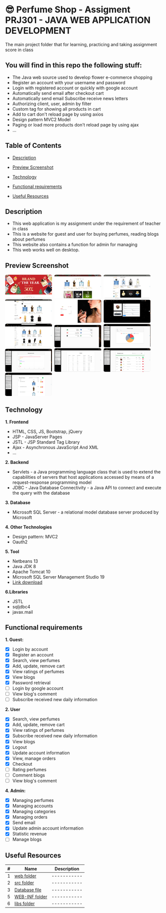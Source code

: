 # :sunglasses: Perfume Shop - Assigment PRJ301 - JAVA WEB APPLICATION DEVELOPMENT

The main project folder that for learning, practicing and taking assignment score in class

## You will find in this repo the following stuff:
* The Java web source used to develop flower e-commerce shopping
* Register an account with your username and password
* Login with registered account or quickly with google account
* Automatically send email after checkout cart
* Automatically send email Subscribe receive news letters
* Authorizing client, user, admin by filter
* Custom tag for showing all products in cart
* Add to cart don't reload page by using axios
* Design pattern MVC2 Model
* Paging or load more products don't reload page by using ajax
* ...

## Table of Contents

- [Description](#description)

- [Preview Screenshot](#preview-screenshot)

- [Technology](#technology)

- [Functional requirements](#functional-requirements)

- [Useful Resources](#useful-resources)

## Description

- This web application is my assignment under the requirement of teacher in class
- This is a website for guest and user for buying perfumes, reading blogs about perfumes
- This website also contains a function for admin for managing
- This web works well on desktop.

## Preview Screenshot

<img src="./Screenshot/1.jpg" style="border-radius:4%" width="30%" height="49%" />&nbsp;
<img src="./Screenshot/2.jpg" style="border-radius:4%" width="30%" height="49%" />&nbsp;
<img src="./Screenshot/3.jpg" style="border-radius:4%" width="30%" height="49%" />&nbsp;
<img src="./Screenshot/4.jpg" style="border-radius:4%" width="30%" height="49%" />&nbsp;
<img src="./Screenshot/6.jpg" style="border-radius:4%" width="30%" height="49%" />&nbsp;
<img src="./Screenshot/7.jpg" style="border-radius:4%" width="30%" height="49%" />&nbsp;
<img src="./Screenshot/9.JPG" style="border-radius:4%" width="30%" height="49%" />&nbsp;
<img src="./Screenshot/10.JPG" style="border-radius:4%" width="30%" height="49%" />&nbsp;
<img src="./Screenshot/11.JPG" style="border-radius:4%" width="30%" height="49%" />&nbsp;
<img src="./Screenshot/12.JPG" style="border-radius:4%" width="30%" height="49%" />&nbsp;
<img src="./Screenshot/13.JPG" style="border-radius:4%" width="30%" height="49%" />&nbsp;
<img src="./Screenshot/14.JPG" style="border-radius:4%" width="30%" height="49%" />&nbsp;
<img src="./Screenshot/15.JPG" style="border-radius:4%" width="30%" height="49%" />&nbsp;


## Technology

**1. Frontend**

- HTML, CSS, JS, Bootstrap, jQuery
- JSP - JavaServer Pages
- JSTL - JSP Standard Tag Library
- Ajax - Asynchronous JavaScript And XML
- ...

**2. Backend**

- Servlets - a Java programming language class that is used to extend the capabilities of servers that host applications accessed by means of a request-response programming model
- JDBC - Java Database Connectivity - a Java API to connect and execute the query with the database

**3. Database**

- Microsoft SQL Server - a relational model database server produced by Microsoft

**4. Other Technologies**

- Design pattern: MVC2
- Oauth2

**5. Tool**
- Netbeans 13
- Java JDK 8
- Apache Tomcat 10
- Microsoft SQL Server Management Studio 19
- [Link download](https://drive.google.com/drive/folders/1toFgoC9UMHVrZcVbH9cGq7cHThea2S2E?usp=drive_link)

**6.Libraries**

- JSTL
- sqljdbc4
- javax.mail
 
## Functional requirements

**1. Guest:**
- [x] Login by account
- [x] Register an account
- [x] Search, view perfumes
- [x] Add, update, remove cart
- [x] View ratings of perfumes
- [x] View blogs
- [x] Password retrieval
- [ ] Login by google account
- [ ] View blog's comment
- [ ] Subscribe received new daily information

**2. User**
- [x] Search, view perfumes
- [x] Add, update, remove cart
- [x] View ratings of perfumes
- [x] Subscribe received new daily information
- [x] View blogs
- [x] Logout
- [x] Update account information
- [x] View, manage orders
- [x] Checkout
- [ ] Rating perfumes
- [ ] Comment blogs
- [ ] View blog's comment

**4. Admin:**
- [x] Managing perfumes
- [x] Managing accounts
- [x] Managing categories
- [x] Managing orders
- [x] Send email
- [x] Update admin account information
- [x] Statistic revenue
- [ ] Manage blogs

## Useful Resources

#| Name | Description
-| ---- | -----------
1| [web folder](https://github.com/dungtdhe173304/PerfumeShop/tree/main/PefumeMN-Website/web) | -----------
2| [src folder](https://github.com/dungtdhe173304/PerfumeShop/tree/main/PefumeMN-Website/src) | -----------
3| [Database file](https://github.com/dungtdhe173304/PerfumeShop/tree/main/Database) | -----------
5| [WEB-INF folder](https://github.com/dungtdhe173304/PerfumeShop/tree/main/PefumeMN-Website/web/WEB-INF) | -----------
6| [libs folder](https://github.com/dungtdhe173304/PerfumeShop/tree/main/PefumeMN-Website/lib) | -----------
